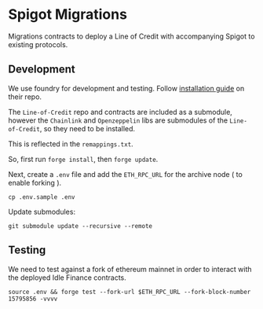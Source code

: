 # Spigot Migrations

Migrations contracts to deploy a Line of Credit with accompanying Spigot to existing protocols.

## Development

We use foundry for development and testing. Follow [installation guide](https://github.com/foundry-rs/foundry) on their repo.

The `Line-of-Credit` repo and contracts are included as a submodule, however the `Chainlink` and `Openzeppelin` libs are submodules of the `Line-of-Credit`, so they need to be installed.

This is reflected in the `remappings.txt`.

So, first run `forge install`, then `forge update`.

Next, create a `.env` file and add the `ETH_RPC_URL` for the archive node ( to enable forking ).

```
cp .env.sample .env
```

Update submodules:

```
git submodule update --recursive --remote
```

## Testing

We need to test against a fork of ethereum mainnet in order to interact with the deployed Idle Finance contracts.

```
source .env && forge test --fork-url $ETH_RPC_URL --fork-block-number 15795856 -vvvv
```
